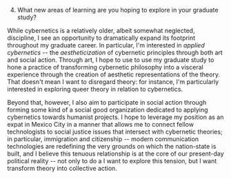 4. What new areas of learning are you hoping to explore in your graduate study?

While cybernetics is a relatively older, albeit somewhat neglected, discipline, I see an opportunity to dramatically expand its footprint throughout my graduate career. In particular, I'm interested in _applied cybernetics_ -- the _aestheticization_ of cybernetic principles through both art and social action. Through art, I hope to use to use my graduate study to hone a practice of transforming cybernetic philosophy into a visceral experience through the creation of aesthetic representations of the theory. That doesn't mean I want to disregard theory: for instance, I'm particularly interested in exploring queer theory in relation to cybernetics. 

Beyond that, however, I also aim to participate in social action through forming some kind of a social good organization dedicated to applying cybernetics towards humanist projects. I hope to leverage my position as an expat in Mexico City in a manner that allows me to connect fellow technologists to social justice issues that intersect with cybernetic theories; in particular, immigration and citizenship -- modern communication technologies are redefining the very grounds on which the nation-state is built, and I believe this tenuous relationship is at the core of our present-day political reality  -- not only to do a I want to explore this tension, but I want transform theory into collective action. 